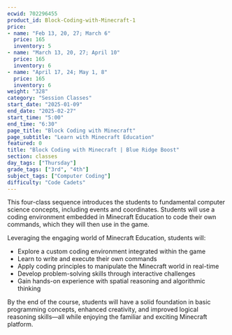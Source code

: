 ```yaml
---
ecwid: 702296455
product_id: Block-Coding-with-Minecraft-1
price:
- name: "Feb 13, 20, 27; March 6"
  price: 165
  inventory: 5
- name: "March 13, 20, 27; April 10"
  price: 165
  inventory: 6
- name: "April 17, 24; May 1, 8"
  price: 165
  inventory: 6
weight: "328"
category: "Session Classes"
start_date: "2025-01-09"
end_date: "2025-02-27"
start_time: "5:00"
end_time: "6:30"
page_title: "Block Coding with Minecraft"
page_subtitle: "Learn with Minecraft Education"
featured: 0
title: "Block Coding with Minecraft | Blue Ridge Boost"
section: classes
day_tags: ["Thursday"]
grade_tags: ["3rd", "4th"]
subject_tags: ["Computer Coding"]
difficulty: "Code Cadets"
---
```

<p>This four-class sequence introduces the students to fundamental computer science concepts, including events and coordinates. Students will use a coding environment embedded in Minecraft Education to code their own commands, which they will then use in the game.</p><p>Leveraging the engaging world of Minecraft Education, students will:</p><ul>
        <li>Explore a custom coding environment integrated within the game</li>
        <li>Learn to write and execute their own commands</li>
        <li>Apply coding principles to manipulate the Minecraft world in real-time</li>
        <li>Develop problem-solving skills through interactive challenges</li>
        <li>Gain hands-on experience with spatial reasoning and algorithmic thinking</li>
    </ul><p>By the end of the course, students will have a solid foundation in basic programming concepts, enhanced creativity, and improved logical reasoning skills—all while enjoying the familiar and exciting Minecraft platform.</p>
